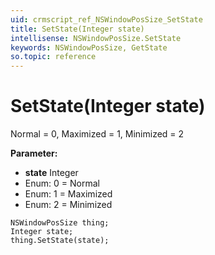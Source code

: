 ```yaml
---
uid: crmscript_ref_NSWindowPosSize_SetState
title: SetState(Integer state)
intellisense: NSWindowPosSize.SetState
keywords: NSWindowPosSize, GetState
so.topic: reference
---
```


# SetState(Integer state)

Normal = 0, Maximized = 1, Minimized = 2

**Parameter:** 
* **state** Integer
* Enum: 0 = Normal 
* Enum: 1 = Maximized 
* Enum: 2 = Minimized 

```crmscript
NSWindowPosSize thing;
Integer state;
thing.SetState(state);
```


